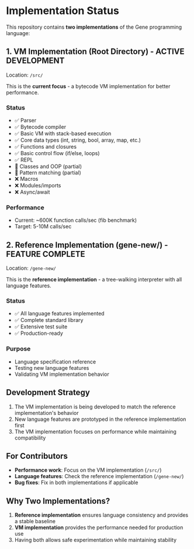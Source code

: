 # Implementation Status

This repository contains **two implementations** of the Gene programming language:

## 1. VM Implementation (Root Directory) - ACTIVE DEVELOPMENT

Location: `/src/`

This is the **current focus** - a bytecode VM implementation for better performance.

### Status
- ✅ Parser 
- ✅ Bytecode compiler
- ✅ Basic VM with stack-based execution
- ✅ Core data types (int, string, bool, array, map, etc.)
- ✅ Functions and closures
- ✅ Basic control flow (if/else, loops)
- ✅ REPL
- 🚧 Classes and OOP (partial)
- 🚧 Pattern matching (partial)
- ❌ Macros
- ❌ Modules/imports
- ❌ Async/await

### Performance
- Current: ~600K function calls/sec (fib benchmark)
- Target: 5-10M calls/sec

## 2. Reference Implementation (gene-new/) - FEATURE COMPLETE

Location: `/gene-new/`

This is the **reference implementation** - a tree-walking interpreter with all language features.

### Status
- ✅ All language features implemented
- ✅ Complete standard library
- ✅ Extensive test suite
- ✅ Production-ready

### Purpose
- Language specification reference
- Testing new language features
- Validating VM implementation behavior

## Development Strategy

1. The VM implementation is being developed to match the reference implementation's behavior
2. New language features are prototyped in the reference implementation first
3. The VM implementation focuses on performance while maintaining compatibility

## For Contributors

- **Performance work**: Focus on the VM implementation (`/src/`)
- **Language features**: Check the reference implementation (`/gene-new/`)
- **Bug fixes**: Fix in both implementations if applicable

## Why Two Implementations?

1. **Reference implementation** ensures language consistency and provides a stable baseline
2. **VM implementation** provides the performance needed for production use
3. Having both allows safe experimentation while maintaining stability